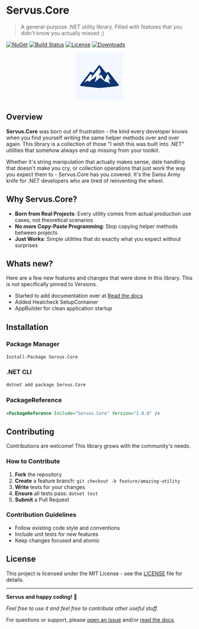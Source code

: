# Servus.Core

> A general-purpose .NET utility library. Filled with features that you didn't know you actually missed ;)

[![NuGet](https://img.shields.io/nuget/v/Servus.Core.svg)](https://www.nuget.org/packages/Servus.Core/)
[![Build Status](https://img.shields.io/github/actions/workflow/status/Bavaria-Black/servus.core/build-and-release.yml?branch=develop)](https://github.com/Bavaria-Black/servus.core/actions)
[![License](https://img.shields.io/github/license/Bavaria-Black/servus.core)](LICENSE)
[![Downloads](https://img.shields.io/nuget/dt/Servus.Core.svg)](https://www.nuget.org/packages/Servus.Core/)

<p align="center">
     <img width="128" height="128" src="docs/src/_static/logo.png" alt="servus.akka logo">
</p>

## Overview

**Servus.Core** was born out of frustration - the kind every developer knows when you find yourself writing the same helper methods over and over again. This library is a collection of those "I wish this was built into .NET" utilities that somehow always end up missing from your toolkit.

Whether it's string manipulation that actually makes sense, date handling that doesn't make you cry, or collection operations that just work the way you expect them to - Servus.Core has you covered. It's the Swiss Army knife for .NET developers who are tired of reinventing the wheel.

## Why Servus.Core?

- **Born from Real Projects**: Every utility comes from actual production use cases, not theoretical scenarios
- **No more Copy-Paste Programming**: Stop copying helper methods between projects
- **Just Works**: Simple utilities that do exactly what you expect without surprises

## Whats new?

Here are a few new features and changes that were done in this library. This is not specifically pinned to Versions.

 - Started to add documentation over at [Read the docs](https://servuscore.readthedocs.io/en/latest/)
 - Added Healcheck SetupContainer
 - AppBuilder for clean application startup

## Installation

### Package Manager
```
Install-Package Servus.Core
```

### .NET CLI
```bash
dotnet add package Servus.Core
```

### PackageReference
```xml
<PackageReference Include="Servus.Core" Version="1.0.0" />
```

## Contributing

Contributions are welcome! This library grows with the community's needs.

### How to Contribute

1. **Fork** the repository
2. **Create** a feature branch: `git checkout -b feature/amazing-utility`
3. **Write** tests for your changes
4. **Ensure** all tests pass: `dotnet test`
5. **Submit** a Pull Request

### Contribution Guidelines

- Follow existing code style and conventions
- Include unit tests for new features
- Keep changes focused and atomic

## License

This project is licensed under the MIT License - see the [LICENSE](LICENSE) file for details.

---

**Servus and happy coding!** 🥨

*Feel free to use it and feel free to contribute other useful stuff.*

For questions or support, please [open an issue](https://github.com/Bavaria-Black/servus.core/issues) and/or [read the docs](https://servuscore.readthedocs.io/en/latest/).